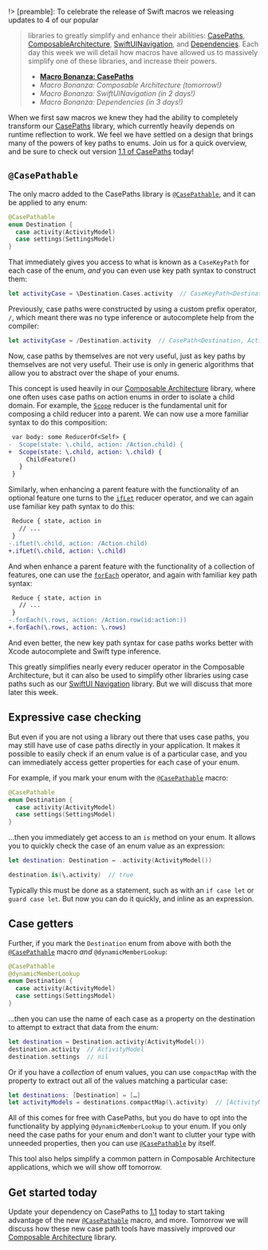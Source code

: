 !> [preamble]: To celebrate the release of Swift macros we releasing updates to 4 of our popular 
> libraries to greatly simplify and enhance their abilities: [CasePaths][case-paths-gh], 
> [ComposableArchitecture][tca-gh], [SwiftUINavigation][sui-nav-gh], and 
> [Dependencies][dependencies-gh]. Each day this week we will detail how macros have allowed us to 
> massively simplify one of these libraries, and increase their powers.
> * [**Macro Bonanza: CasePaths**](/blog/posts/117-macro-bonanza-case-paths)
> * _Macro Bonanza: Composable Architecture (tomorrow!)_
> * _Macro Bonanza: SwiftUINavigation (in 2 days!)_
> * _Macro Bonanza: Dependencies (in 3 days!)_
> 
> [case-paths-gh]: http://github.com/pointfreeco/swift-case-paths
> [tca-gh]: http://github.com/pointfreeco/swift-composable-architecture
> [sui-nav-gh]: http://github.com/pointfreeco/swiftui-navigation
> [dependencies-gh]: http://github.com/pointfreeco/swift-dependencies

When we first saw macros we knew they had the ability to completely transform our 
[CasePaths][case-paths-gh] library, which currently heavily depends on runtime reflection to work. 
We feel we have settled on a design that brings many of the powers of key paths to enums. Join
us for a quick overview, and be sure to check out version [1.1 of CasePaths][case-paths-1.1] today!

[case-paths-gh]: http://github.com/pointfreeco/swift-case-paths
[case-paths-1.1]: https://github.com/pointfreeco/swift-case-paths/releases/tag/1.1.0

## `@CasePathable`

The only macro added to the CasePaths library is [`@CasePathable`][casepathable-docs], and it can 
be applied to any enum:

```swift
@CasePathable
enum Destination {
  case activity(ActivityModel)
  case settings(SettingsModel)
}
```

That immediately gives you access to what is known as a `CaseKeyPath` for each case of the enum,
_and_ you can even use key path syntax to construct them:

```swift
let activityCase = \Destination.Cases.activity  // CaseKeyPath<Destination, ActivityModel>
```

Previously, case paths were constructed by using a custom prefix operator, `/`, which meant there 
was no type inference or autocomplete help from the compiler:

```swift
let activityCase = /Destination.activity  // CasePath<Destination, ActivityModel>
```

Now, case paths by themselves are not very useful, just as key paths by themselves are not very 
useful. Their use is only in generic algorithms that allow you to abstract over the shape of your
enums.

This concept is used heavily in our [Composable Architecture][tca-gh] library, where one often
uses case paths on action enums in order to isolate a child domain. For example, the 
[`Scope`][scope-docs] reducer is the fundamental unit for composing a child reducer into a parent.
We can now use a more familiar syntax to do this composition:

[scope-docs]: https://pointfreeco.github.io/swift-composable-architecture/main/documentation/composablearchitecture/scope

```diff
 var body: some ReducerOf<Self> {
-  Scope(state: \.child, action: /Action.child) {
+  Scope(state: \.child, action: \.child) {
     ChildFeature()
   }
 }
```

Similarly, when enhancing a parent feature with the functionality of an optional feature one turns
to the [`ifLet`][iflet-docs] reducer operator, and we can again use familiar key path syntax to do 
this:

[iflet-docs]: https://pointfreeco.github.io/swift-composable-architecture/main/documentation/composablearchitecture/reducer/iflet(_:action:destination:fileid:line:)

```diff
 Reduce { state, action in 
   // ...
 }
-.ifLet(\.child, action: /Action.child)
+.ifLet(\.child, action: \.child)
```

And when enhance a parent feature with the functionality of a collection of features, one
can use the [`forEach`][foreach-docs] operator, and again with familiar key path syntax:

[foreach-docs]: https://pointfreeco.github.io/swift-composable-architecture/main/documentation/composablearchitecture/reducer/foreach(_:action:element:fileid:line:)

```diff
 Reduce { state, action in 
   // ...
 }
-.forEach(\.rows, action: /Action.row(id:action:))
+.forEach(\.rows, action: \.rows)
```

And even better, the new key path syntax for case paths works better with Xcode autocomplete and 
Swift type inference.

This greatly simplifies nearly every reducer operator in the Composable Architecture, but it can
also be used to simplify other libraries using case paths such as our 
[SwiftUI Navigation][sui-nav-gh] library. But we will discuss that more later this week.

## Expressive case checking

But even if you are not using a library out there that uses case paths, you may still have 
use of case paths directly in your application. It makes it possible to easily check if an enum
value is of a particular case, and you can immediately access getter properties for each case of 
your enum.

For example, if you mark your enum with the [`@CasePathable`][casepathable-docs] macro: 

```swift
@CasePathable
enum Destination {
  case activity(ActivityModel)
  case settings(SettingsModel)
}
```

…then you immediately get access to an `is` method on your enum. It allows you to quickly check
the case of an enum value as an expression:

```swift
let destination: Destination = .activity(ActivityModel())

destination.is(\.activity)  // true
```

Typically this must be done as a statement, such as with an `if case let` or `guard case let`.
But now you can do it quickly, and inline as an expression.

## Case getters

Further, if you mark the `Destination` enum from above with both the 
[`@CasePathable`][casepathable-docs] macro _and_ `@dynamicMemberLookup`:

```swift
@CasePathable
@dynamicMemberLookup
enum Destination {
  case activity(ActivityModel)
  case settings(SettingsModel)
}
```

…then you can use the name of each case as a property on the destination to attempt to extract
that data from the enum:

```swift
let destination = Destination.activity(ActivityModel())
destination.activity  // ActivityModel
destination.settings  // nil
``` 

Or if you have a _collection_ of enum values, you can use `compactMap` with the property to extract
out all of the values matching a particular case:

```swift
let destinations: [Destination] = […]
let activityModels = destinations.compactMap(\.activity)  // [ActivityModel]
```

All of this comes for free with CasePaths, but you do have to opt into the functionality by applying
`@dynamicMemberLookup` to your enum. If you only need the case paths for your enum and don't want
to clutter your type with unneeded properties, then you can use [`@CasePathable`][casepathable-docs]
by itself.

This tool also helps simplify a common pattern in Composable Architecture applications, which we
will show off tomorrow.

## Get started today

Update your dependency on CasePaths to [1.1][case-paths-1.1] today to start taking advantage of
the new [`@CasePathable`][casepathable-docs] macro, and more. Tomorrow we will discuss how these new 
case path tools have massively improved our [Composable Architecture][tca-gh] library. 

[case-paths-1.1]: https://github.com/pointfreeco/swift-case-paths/releases/tag/1.1.0
[casepathable-docs]: todo

